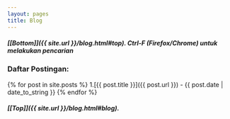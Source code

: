 ```yaml
---
layout: pages
title: Blog
---
```

##### [[Bottom]]({{ site.url }}/blog.html#top). Ctrl-F (Firefox/Chrome) untuk melakukan pencarian
### Daftar Postingan:
{% for post in site.posts %}
1.[{{ post.title }}]({{ post.url }}) - {{ post.date | date_to_string }}
{% endfor %}
##### [[Top]]({{ site.url }}/blog.html#blog).

